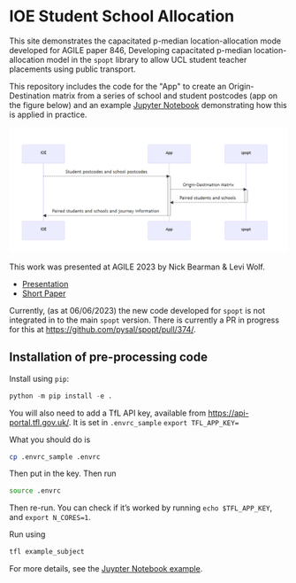 # IOE Student School Allocation

This site demonstrates the capacitated p-median location-allocation mode
developed for AGILE paper 846, Developing capacitated p-median
location-allocation model in the `spopt` library to allow UCL student teacher
placements using public transport.

This repository includes the code for the "App" to create an Origin-Destination
matrix from a series of school and student postcodes (app on the figure below)
and an example
[Jupyter Notebook](https://github.com/UCL/ioe-student-school-allocation/blob/main/reproducible-notebook.ipynb)
demonstrating how this is applied in practice.

![flowchart](agile/mermaid-flowchart.png)

This work was presented at AGILE 2023 by Nick Bearman & Levi Wolf.

- [Presentation](https://github.com/UCL/ioe-student-school-allocation/blob/main/agile/presentation.pdf)
- [Short Paper](https://github.com/UCL/ioe-student-school-allocation/blob/main/agile/short-paper.pdf)

Currently, (as at 06/06/2023) the new code developed for `spopt` is not
integrated in to the main `spopt` version. There is currently a PR in progress
for this at <https://github.com/pysal/spopt/pull/374/>.

## Installation of pre-processing code

Install using `pip`:

```python
python -m pip install -e .
```

You will also need to add a TfL API key, available from
<https://api-portal.tfl.gov.uk/>. It is set in `.envrc_sample`
`export TFL_APP_KEY=`

What you should do is

```sh
cp .envrc_sample .envrc
```

Then put in the key. Then run

```sh
source .envrc
```

Then re-run. You can check if it’s worked by running `echo $TFL_APP_KEY`, and
`export N_CORES=1`.

Run using

```sh
tfl example_subject
```

For more details, see the
[Juypter Notebook example](https://github.com/UCL/ioe-student-school-allocation/blob/main/reproducible-example.ipynb).
